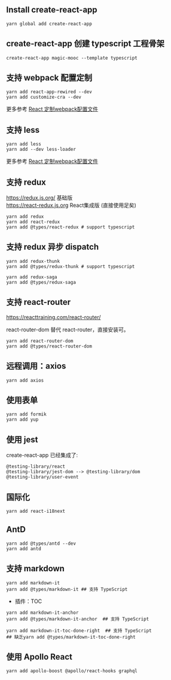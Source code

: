 ## Install create-react-app 

```
yarn global add create-react-app 
```

## create-react-app 创建 typescript 工程骨架

```
create-react-app magic-mooc --template typescript
```


## 支持 webpack 配置定制

```
yarn add react-app-rewired --dev
yarn add customize-cra --dev
```

更多参考 [React 定制webpack配置文件](http://note.youdao.com/noteshare?id=a57adfa9f74ffeacefa4b91a4238c917)

## 支持 less

```
yarn add less
yarn add --dev less-loader
```

更多参考 [React 定制webpack配置文件](http://note.youdao.com/noteshare?id=a57adfa9f74ffeacefa4b91a4238c917)

## 支持 redux

https://redux.js.org/ 基础版  
https://react-redux.js.org React集成版 (直接使用足矣)
```
yarn add redux
yarn add react-redux
yarn add @types/react-redux # support typescript
```

## 支持 redux 异步 dispatch

```
yarn add redux-thunk
yarn add @types/redux-thunk # support typescript

yarn add redux-saga
yarn add @types/redux-saga
```

## 支持 react-router

https://reacttraining.com/react-router/

react-router-dom  替代 react-router，直接安装可。

```
yarn add react-router-dom
yarn add @types/react-router-dom
```

## 远程调用：axios

```
yarn add axios
```

## 使用表单

```
yarn add formik
yarn add yup
```

## 使用 jest

create-react-app 已经集成了:
```
@testing-library/react
@testing-library/jest-dom --> @testing-library/dom
@testing-library/user-event
```

## 国际化

```
yarn add react-i18next
```

## AntD
```
yarn add @types/antd --dev
yarn add antd
```

## 支持 markdown

```
yarn add markdown-it
yarn add @types/markdown-it ## 支持 TypeScript

```

* 插件：TOC

```
yarn add markdown-it-anchor
yarn add @types/markdown-it-anchor  ## 支持 TypeScript

yarn add markdown-it-toc-done-right  ## 支持 TypeScript
## 缺乏yarn add @types/markdown-it-toc-done-right
```

## 使用 Apollo React

```
yarn add apollo-boost @apollo/react-hooks graphql
```
